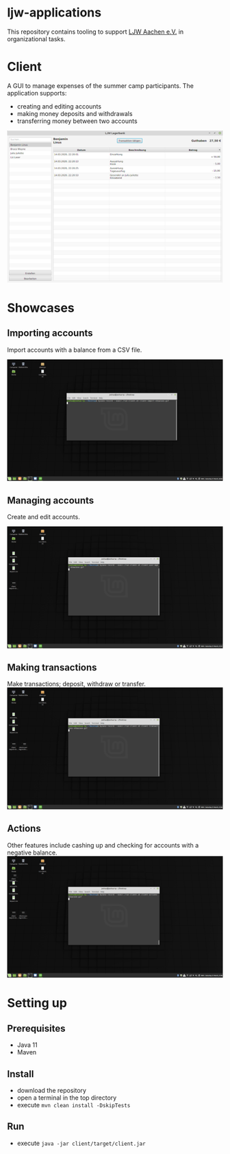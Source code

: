 # ljw-applications

This repository contains tooling to support [LJW Aachen e.V.](http://ljw-aachen.de/) in organizational tasks. 

# Client
A GUI to manage expenses of the summer camp participants. The application supports:
- creating and editing accounts
- making money deposits and withdrawals 
- transferring money between two accounts

![UI Showcase](client-showcase.png)

# Showcases
## Importing accounts
Import accounts with a balance from a CSV file.

![Import showcase](client-import-showcase.gif)
## Managing accounts
Create and edit accounts.

![account management showcase](client-user-mgnt-showcase.gif)
## Making transactions
Make transactions; deposit, withdraw or transfer.
![transactions showcase](client-transactions-showcase.gif)
## Actions
Other features include cashing up and checking for accounts with a negative balance.
![actions showcase](client-actions-showcase.gif)

# Setting up
## Prerequisites
- Java 11
- Maven
## Install
- download the repository
- open a terminal in the top directory
- execute `mvn clean install -DskipTests`
## Run
- execute `java -jar client/target/client.jar`


